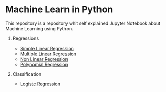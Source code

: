 # Machine Learn in Python

This repository is a repository whit self explained Jupyter Notebook about Machine Learning using Python.

1. Regressions
   * [Simple Linear Regression](https://github.com/LuizClaudioSantos/machineLearningJupyterNotebooks/blob/master/linear_regression/simple_linear_regression.ipynb)
   * [Multiple Linear Regression](https://github.com/LuizClaudioSantos/machineLearningJupyterNotebooks/blob/master/linear_regression/multiple_linear_regression.ipynb)
    * [Non Linear Regression](https://github.com/LuizClaudioSantos/machineLearningJupyterNotebooks/blob/master/non_linear_regression/non_linear_regression.ipynb)
   * [Polynomial Regression](https://github.com/LuizClaudioSantos/machineLearningJupyterNotebooks/blob/master/non_linear_regression/polynomial_regression.ipynb)


2. Classification
   * [Logistc Regression](https://github.com/LuizClaudioSantos/machineLearningJupyterNotebooks/blob/master/classification/logistc_regression.ipynb)
